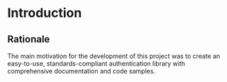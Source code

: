 Introduction
============

Rationale
---------

The main motivation for the development of this project was to create an
easy-to-use, standards-compliant authentication library with
comprehensive documentation and code samples.
